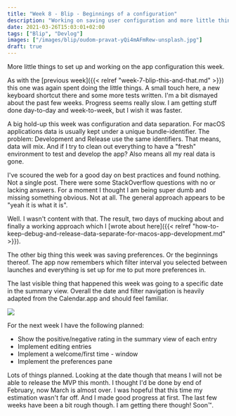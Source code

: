 ```yaml
---
title: "Week 8 - Blip - Beginnings of a configuration"
description: "Working on saving user configuration and more little things making a good app"
date: 2021-03-26T15:03:01+02:00
tags: ["Blip", "Devlog"]
images: ["/images/blip/oudom-pravat-yQi4mAFmRew-unsplash.jpg"]
draft: true
---
```


More little things to set up and working on the app configuration this week.<!--more-->

As with the [previous week]({{< relref "week-7-blip-this-and-that.md" >}}) this one was again spent doing the little things. A small touch here, a new keyboard shortcut there and some more tests written. I'm a bit dismayed about the past few weeks. Progress seems really slow. I am getting stuff done day-to-day and week-to-week, but I wish it was faster.

A big hold-up this week was configuration and data separation. For macOS applications data is usually kept under a unique bundle-identifier. The problem: Development and Release use the same identifiers. That means, data will mix. And if I try to clean out everything to have a "fresh" environment to test and develop the app? Also means all my real data is gone.

I've scoured the web for a good day on best practices and found nothing. Not a single post. There were some StackOverflow questions with no or lacking answers. For a moment I thought I am being super dumb and missing something obvious. Not at all. The general approach appears to be "yeah it is what it is".

Well. I wasn't content with that. The result, two days of mucking about and finally a working approach which I [wrote about here]({{< relref "how-to-keep-debug-and-release-data-separate-for-macos-app-development.md" >}}).

The other big thing this week was saving preferences. Or the beginnings thereof. The app now remembers which filter interval you selected between launches and everything is set up for me to put more preferences in.

The last visible thing that happened this week was going to a specific date in the summary view. Overall the date and filter navigation is heavily adapted from the Calendar.app and should feel familiar.

![](/images/blip/2021-03-26-goto-date.png)

For the next week I have the following planned:

- Show the positive/negative rating in the summary view of each entry
- Implement editing entries
- Implement a welcome/first time - window
- Implement the preferences pane

Lots of things planned. Looking at the date though that means I will not be able to release the MVP this month. I thought I'd be done by end of February, now March is almost over. I was hopeful that this time my estimation wasn't far off. And I made good progress at first. The last few weeks have been a bit rough though. I am getting there though! Soon™.
